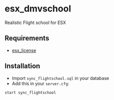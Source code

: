# esx_dmvschool
Realistic Flight school for ESX

## Requirements
- [esx_license](https://github.com/ESX-Org/esx_license)

## Installation
- Import `sync_flightschool.sql` in your database
- Add this in your `server.cfg`:

```
start sync_flightschool
```
